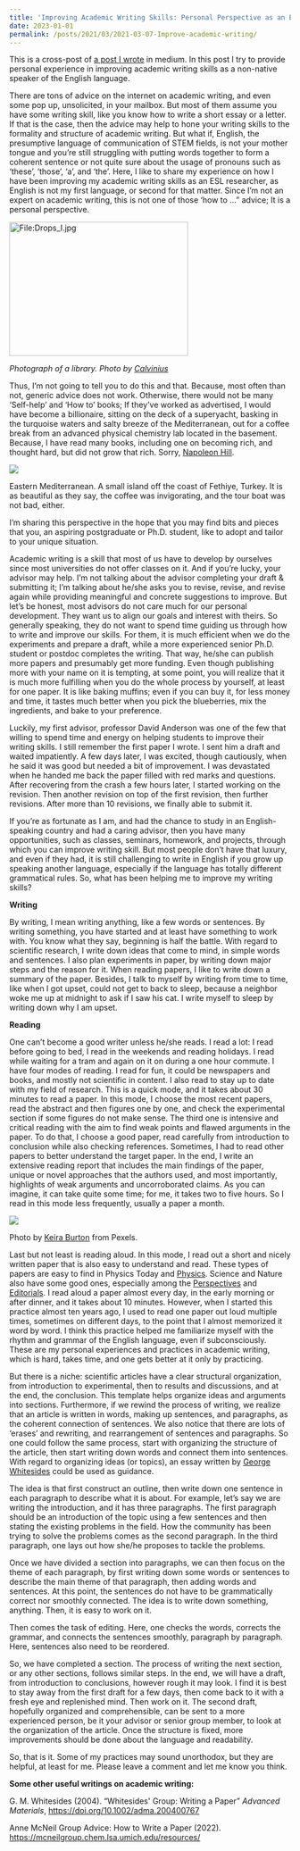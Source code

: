 ```yaml
---
title: 'Improving Academic Writing Skills: Personal Perspective as an ESL Researcher'
date: 2023-01-01
permalink: /posts/2021/03/2021-03-07-Improve-academic-writing/ 
---
```

This is a cross-post of [a post I wrote](https://medium.com/@mahmutruzi/improving-academic-writing-skills-personal-perspective-of-an-esl-researcher-491c60a6d8db) in medium. In this post I try to provide personal experience in improving academic writing skills as a non-native speaker of the English language.  

There are tons of advice on the internet on academic writing, and even some pop up, unsolicited, in your mailbox. But most of them assume you have some writing skill, like you know how to write a short essay or a letter. If that is the case, then the advice may help to hone your writing skills to the formality and structure of academic writing.
But what if, English, the presumptive language of communication of STEM fields, is not your mother tongue and you’re still struggling with putting words together to form a coherent sentence or not quite sure about the usage of pronouns such as ‘these’, ‘those’, ‘a’, and ‘the’.
Here, I like to share my experience on how I have been improving my academic writing skills as an ESL researcher, as English is not my first language, or second for that matter. Since I’m not an expert on academic writing, this is not one of those ‘how to …” advice; It is a personal perspective.

<div class="wp-caption aligncenter" style="width: 330px; border: 0;">
  <p>
    <img class="aligncenter" src="https://upload.wikimedia.org/wikipedia/commons/thumb/d/d9/Humanités_Numériques.JPG/320px-Humanités_Numériques.JPG" alt="File:Drops_I.jpg" width="320" height="240" />
  </p>
  
  <p class="wp-caption-text">
    <em>Photograph of a library. Photo by <a href="https://commons.wikimedia.org/wiki/File:Humanités_Numériques.JPG">Calvinius</a></em>
  </p>
</div>

Thus, I’m not going to tell you to do this and that. Because, most often than not, generic advice does not work. Otherwise, there would not be many ‘Self-help’ and ‘How to’ books; If they’ve worked as advertised, I would have become a billionaire, sitting on the deck of a superyacht, basking in the turquoise waters and salty breeze of the Mediterranean, out for a coffee break from an advanced physical chemistry lab located in the basement. Because, I have read many books, including one on becoming rich, and thought hard, but did not grow that rich. Sorry, [Napoleon Hill](https://www.goodreads.com/book/show/30186948-think-and-grow-rich).

![](/images/IMG_2263.JPG)

Eastern Mediterranean. A small island off the coast of Fethiye, Turkey. It is as beautiful as they say, the coffee was invigorating, and the tour boat was not bad, either.


I’m sharing this perspective in the hope that you may find bits and pieces that you, an aspiring postgraduate or Ph.D. student, like to adopt and tailor to your unique situation.

Academic writing is a skill that most of us have to develop by ourselves since most universities do not offer classes on it. And if you’re lucky, your advisor may help. I’m not talking about the advisor completing your draft & submitting it; I’m talking about he/she asks you to revise, revise, and revise again while providing meaningful and concrete suggestions to improve.
But let’s be honest, most advisors do not care much for our personal development. They want us to align our goals and interest with theirs. So generally speaking, they do not want to spend time guiding us through how to write and improve our skills. For them, it is much efficient when we do the experiments and prepare a draft, while a more experienced senior Ph.D. student or postdoc completes the writing. That way, he/she can publish more papers and presumably get more funding. Even though publishing more with your name on it is tempting, at some point, you will realize that it is much more fulfilling when you do the whole process by yourself, at least for one paper. It is like baking muffins; even if you can buy it, for less money and time, it tastes much better when you pick the blueberries, mix the ingredients, and bake to your preference.

Luckily, my first advisor, professor David Anderson was one of the few that willing to spend time and energy on helping students to improve their writing skills. I still remember the first paper I wrote. I sent him a draft and waited impatiently. A few days later, I was excited, though cautiously, when he said it was good but needed a bit of improvement. I was devastated when he handed me back the paper filled with red marks and questions. After recovering from the crash a few hours later, I started working on the revision. Then another revision on top of the first revision, then further revisions. After more than 10 revisions, we finally able to submit it.

If you’re as fortunate as I am, and had the chance to study in an English-speaking country and had a caring advisor, then you have many opportunities, such as classes, seminars, homework, and projects, through which you can improve writing skill. But most people don’t have that luxury, and even if they had, it is still challenging to write in English if you grow up speaking another language, especially if the language has totally different grammatical rules.
So, what has been helping me to improve my writing skills?

**Writing**

By writing, I mean writing anything, like a few words or sentences. By writing something, you have started and at least have something to work with. You know what they say, beginning is half the battle. With regard to scientific research, I write down ideas that come to mind, in simple words and sentences. I also plan experiments in paper, by writing down major steps and the reason for it. When reading papers, I like to write down a summary of the paper. Besides, I talk to myself by writing from time to time, like when I got upset, could not get to back to sleep, because a neighbor woke me up at midnight to ask if I saw his cat. I write myself to sleep by writing down why I am upset.

**Reading**

One can’t become a good writer unless he/she reads. I read a lot: I read before going to bed, I read in the weekends and reading holidays. I read while waiting for a tram and again on it on during a one hour commute. I have four modes of reading. I read for fun, it could be newspapers and books, and mostly not scientific in content. I also read to stay up to date with my field of research. This is a quick mode, and it takes about 30 minutes to read a paper. In this mode, I choose the most recent papers, read the abstract and then figures one by one, and check the experimental section if some figures do not make sense. The third one is intensive and critical reading with the aim to find weak points and flawed arguments in the paper. To do that, I choose a good paper, read carefully from introduction to conclusion while also checking references. Sometimes, I had to read other papers to better understand the target paper. In the end, I write an extensive reading report that includes the main findings of the paper, unique or novel approaches that the authors used, and most importantly, highlights of weak arguments and uncorroborated claims. As you can imagine, it can take quite some time; for me, it takes two to five hours. So I read in this mode less frequently, usually a paper a month.

![](/images/pexels-keira-burton-6084125.jpg)

Photo by [Keira Burton](https://www.pexels.com/photo/woman-student-highlighting-with-text-marker-in-document-6084125/) from Pexels.

Last but not least is reading aloud. In this mode, I read out a short and nicely written paper that is also easy to understand and read. These types of papers are easy to find in Physics Today and [Physics](https://physics.aps.org/articles/v14/32). Science and Nature also have some good ones, especially among the [Perspectives](https://www.science.org/doi/10.1126/science.aah4439) and [Editorials](https://www.science.org/doi/10.1126/science.aaz6490). I read aloud a paper almost every day, in the early morning or after dinner, and it takes about 10 minutes. However, when I started this practice almost ten years ago, I used to read one paper out loud multiple times, sometimes on different days, to the point that I almost memorized it word by word. I think this practice helped me familiarize myself with the rhythm and grammar of the English language, even if subconsciously.
These are my personal experiences and practices in academic writing, which is hard, takes time, and one gets better at it only by practicing.

But there is a niche: scientific articles have a clear structural organization, from introduction to experimental, then to results and discussions, and at the end, the conclusion. This template helps organize ideas and arguments into sections. Furthermore, if we rewind the process of writing, we realize that an article is written in words, making up sentences, and paragraphs, as the coherent connection of sentences. We also notice that there are lots of ‘erases’ and rewriting, and rearrangement of sentences and paragraphs.
So one could follow the same process, start with organizing the structure of the article, then start writing down words and connect them into sentences. With regard to organizing ideas (or topics), an essay written by [George Whitesides](https://onlinelibrary.wiley.com/doi/abs/10.1002/adma.200400767) could be used as guidance.

The idea is that first construct an outline, then write down one sentence in each paragraph to describe what it is about. For example, let’s say we are writing the introduction, and it has three paragraphs. The first paragraph should be an introduction of the topic using a few sentences and then stating the existing problems in the field. How the community has been trying to solve the problems comes as the second paragraph. In the third paragraph, one lays out how she/he proposes to tackle the problems.

Once we have divided a section into paragraphs, we can then focus on the theme of each paragraph, by first writing down some words or sentences to describe the main theme of that paragraph, then adding words and sentences. At this point, the sentences do not have to be grammatically correct nor smoothly connected. The idea is to write down something, anything. Then, it is easy to work on it.

Then comes the task of editing. Here, one checks the words, corrects the grammar, and connects the sentences smoothly, paragraph by paragraph. Here, sentences also need to be reordered.

So, we have completed a section. The process of writing the next section, or any other sections, follows similar steps. In the end, we will have a draft, from introduction to conclusions, however rough it may look. I find it is best to stay away from the first draft for a few days, then come back to it with a fresh eye and replenished mind. Then work on it. The second draft, hopefully organized and comprehensible, can be sent to a more experienced person, be it your advisor or senior group member, to look at the organization of the article. Once the structure is fixed, more improvements should be done about the language and readability.

So, that is it. Some of my practices may sound unorthodox, but they are helpful, at least for me. Please leave a comment and let me know you think.


**Some other useful writings on academic writing:**

G. M. Whitesides (2004). “Whitesides' Group: Writing a Paper” _Advanced Materials_, <https://doi.org/10.1002/adma.200400767>

Anne McNeil Group Advice: How to Write a Paper (2022).  <https://mcneilgroup.chem.lsa.umich.edu/resources/>


